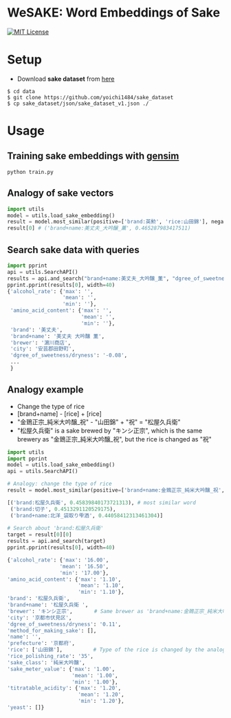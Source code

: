 WeSAKE: Word Embeddings of Sake
====
[![MIT License](http://img.shields.io/badge/license-MIT-blue.svg?style=flat)](LICENSE.txt)
# Setup
- Download  **sake dataset** from [here](https://github.com/yoichi1484/sake_dataset)
```
$ cd data
$ git clone https://github.com/yoichi1484/sake_dataset
$ cp sake_dataset/json/sake_dataset_v1.json ./
```
# Usage
## Training sake embeddings with [gensim](https://radimrehurek.com/gensim/)
```
python train.py
```
## Analogy of sake vectors
```python
import utils
model = utils.load_sake_embedding()
result = model.most_similar(positive=['brand:英勲', 'rice:山田錦'], negative=['rice:祝'], topn=1)
result[0] # ('brand+name:美丈夫_大吟醸_薫', 0.465287983417511)
```
## Search sake data with queries
```python
import pprint
api = utils.SearchAPI()
results = api.and_search("brand+name:美丈夫_大吟醸_薫", "dgree_of_sweetness/dryness:-0.08", "rice_polishing_rate:40")
pprint.pprint(results[0], width=40)
{'alcohol_rate': {'max': '',
                  'mean': '',
                  'min': ''},
 'amino_acid_content': {'max': '',
                        'mean': '',
                        'min': ''},
 'brand': '美丈夫',
 'brand+name': '美丈夫 大吟醸 薫',
 'brewer': '濵川商店',
 'city': '安芸郡田野町',
 'dgree_of_sweetness/dryness': '-0.08',
 ...
 }
```
## Analogy example
- Change the type of rice
- [brand+name] - [rice] + [rice]
- "金鵄正宗_純米大吟醸_祝" - "山田錦" + "祝" = "松屋久兵衛"
- "松屋久兵衛" is a sake brewed by "キンシ正宗", which is the same brewery as "金鵄正宗_純米大吟醸_祝", but the rice is changed as "祝"
```python
import utils
import pprint
model = utils.load_sake_embedding()
api = utils.SearchAPI()

# Analogy: change the type of rice
result = model.most_similar(positive=['brand+name:金鵄正宗_純米大吟醸_祝', 'rice:山田錦'], negative=['rice:祝'], topn=3)

[('brand:松屋久兵衛', 0.45839840173721313), # most similar word
 ('brand:切子', 0.4513291120529175),
 ('brand+name:北洋_袋取り雫酒', 0.44058412313461304)]
 
# Search about 'brand:松屋久兵衛'
target = result[0][0]
results = api.and_search(target)
pprint.pprint(results[0], width=40)

{'alcohol_rate': {'max': '16.00',
                 'mean': '16.50',
                 'min': '17.00'},
'amino_acid_content': {'max': '1.10',
                       'mean': '1.10',
                       'min': '1.10'},
'brand': '松屋久兵衛',
'brand+name': '松屋久兵衛 ',
'brewer': 'キンシ正宗',       # Same brewer as 'brand+name:金鵄正宗_純米大吟醸_祝'
'city': '京都市伏見区',
'dgree_of_sweetness/dryness': '0.11',
'method_for_making_sake': [],
'name': '',
'prefecture': '京都府',
'rice': ['山田錦'],          # Type of the rice is changed by the analogy
'rice_polishing_rate': '35',
'sake_class': '純米大吟醸',
'sake_meter_value': {'max': '1.00',
                     'mean': '1.00',
                     'min': '1.00'},
'titratable_acidity': {'max': '1.20',
                       'mean': '1.20',
                       'min': '1.20'},
'yeast': []}
```
